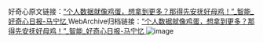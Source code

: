 好奇心原文链接：[“个人数据就像鸡蛋，想拿到更多？那得先安抚好母鸡！”_智能_好奇心日报-马宁忆 ](https://www.qdaily.com/articles/12098.html)
WebArchive归档链接：[“个人数据就像鸡蛋，想拿到更多？那得先安抚好母鸡！”_智能_好奇心日报-马宁忆 ](http://web.archive.org/web/20190623171918/https://www.qdaily.com/articles/12098.html)
![image](http://ww3.sinaimg.cn/large/007d5XDply1g3wykem8ncj30u05lh1ky)